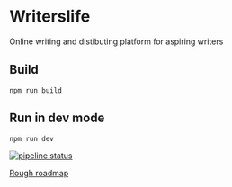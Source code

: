 # Writerslife

Online writing and distibuting platform for aspiring writers

## Build

`npm run build`

## Run in dev mode

`npm run dev`

[![pipeline status](https://gitlab.com/arghya.guha/writerslife/badges/master/pipeline.svg)](https://gitlab.com/arghya.guha/writerslife/commits/master)

[Rough roadmap](https://docs.google.com/document/d/1cHoFpHzs8qkmznywFxjSAxq_bX2hwrNPeigtXGboRls/edit?usp=sharing)
